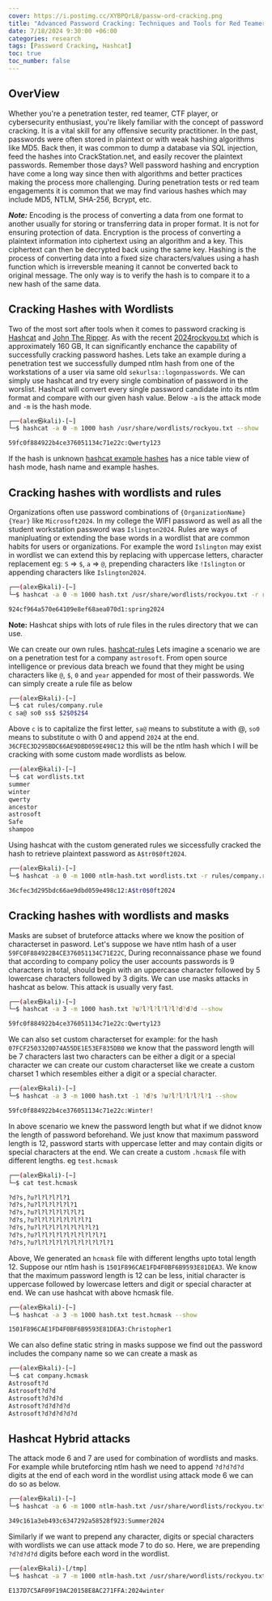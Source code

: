 ```yaml
---
cover: https://i.postimg.cc/XYBPQrL8/passw-ord-cracking.png
title: "Advanced Password Cracking: Techniques and Tools for Red Teamers and Pentesters"
date: 7/18/2024 9:30:00 +06:00
categories: research
tags: [Password Cracking, Hashcat]
toc: true
toc_number: false
---
```


## OverView
Whether you're a penetration tester, red teamer, CTF player, or cybersecurity enthusiast, you're likely familiar with the concept of password cracking. It is a vital skill for any offensive security practitioner. In the past, passwords were often stored in plaintext or with weak hashing algorithms like MD5. Back then, it was common to dump a database via SQL injection, feed the hashes into CrackStation.net, and easily recover the plaintext passwords. Remember those days? Well password hashing and encryption have come a long way since then with algorithms and better practices making the process more challenging. During penetration tests or red team engagements it is common that we may find various hashes which may include MD5, NTLM, SHA-256, Bcrypt, etc.

***Note:*** Encoding is the process of converting a data from one format to another usually for storing or transferring data in proper format. It is not for ensuring protection of data. Encryption is the process of converting a plaintext information into ciphertext using an algorithm and a key. This ciphertext can then be decrypted back using the same key. Hashing is the process of converting data into a fixed size characters/values using a hash function which is irreversble meaning it cannot be converted back to original message. The only way is to verify the hash is to compare it to a new hash of the same data.

## Cracking Hashes with Wordlists
Two of the most sort after tools when it comes to password cracking is [Hashcat](https://hashcat.net/hashcat/) and [John The Ripper](https://www.openwall.com/john/). As with the recent [2024rockyou.txt](https://github.com/hkphh/rockyou2024.txt) which is approximately 160 GB, It can significantly enchance the capability of successfully cracking password hashes. Lets take an example during a penetration test we successfully dumped ntlm hash from one of the workstations of a user via same old `sekurlsa::logonpasswords`. We can simply use hashcat and try every single combination of password in the worslist. Hashcat will convert every single password candidate into its ntlm format and compare with our given hash value. Below `-a` is the attack mode and `-m` is the hash mode.

```bash
┌──(alex㉿kali)-[~]
└─$ hashcat -a 0 -m 1000 hash /usr/share/wordlists/rockyou.txt --show

59fc0f884922b4ce376051134c71e22c:Qwerty123
```

If the hash is unknown [hashcat example hashes](https://hashcat.net/wiki/doku.php?id=example_hashes) has a nice table view of hash mode, hash name and example hashes.

## Cracking hashes with wordlists and rules
Organizations often use password combinations of `{OrganizationName}{Year}` like `Microsoft2024`. In my college the WIFI password as well as all the student workstation password was `Islington2024`. Rules are ways of manipluating or extending the base words in a wordlist that are common habits for users or organizations. For example the word `Islington` may exist in wordlist we can extend this by replacing with uppercase letters, character replacement eg: `S` => `$`, `a` => `@`, prepending characters like `!Islington` or appending characters like `Islington2024`.

```bash
┌──(alex㉿kali)-[~]
└─$ hashcat -a 0 -m 1000 hash.txt /usr/share/wordlists/rockyou.txt -r rules/add-year.rule --show

924cf964a570e64109e8ef68aea070d1:spring2024
```

**Note:** Hashcat ships with lots of rule files in the rules directory that we can use.

We can create our own rules. [hashcat-rules](https://hashcat.net/wiki/doku.php?id=rule_based_attack) Lets imagine a scenario we are on a penetration test for a company `astrosoft`. From open source intelligence or previous data breach we found that they might be using characters like `@`, `$`, `0` and `year` appended for most of their passwords. We can simply create a rule file as below

```bash
┌──(alex㉿kali)-[~]
└─$ cat rules/company.rule 
c sa@ so0 ss$ $2$0$2$4
```

Above `c` is to capitalize the first letter, `sa@` means to substitute a with @, `so0` means to substitute o with 0 and append `2024` at the end. `36CFEC3D295BDC66AE9DBD059E498C12` this will be the ntlm hash which I will be cracking with some custom made wordlists as below.

```bash                                                                                                                                                                                        
┌──(alex㉿kali)-[~]
└─$ cat wordlists.txt 
summer
winter
qwerty
ancestor
astrosoft
Safe
shampoo
```
Using hashcat with the custom generated rules we siccessfully cracked the hash to retrieve plaintext password as `A$tr0$0ft2024`.

```bash
┌──(alex㉿kali)-[~]
└─$ hashcat -a 0 -m 1000 ntlm-hash.txt wordlists.txt -r rules/company.rule --show

36cfec3d295bdc66ae9dbd059e498c12:A$tr0$0ft2024
```

## Cracking hashes with wordlists and masks
Masks are subset of bruteforce attacks where we know the position of characterset in pasword. Let's suppose we have ntlm hash of a user `59FC0F884922B4CE376051134C71E22C`, During reconnaissance phase we found that according to company policy the user accounts passwords is 9 characters in total, should begin with an uppercase character followed by 5 lowercase characters followed by 3 digits. We can use masks attacks in hashcat as below. This attack is usually very fast.

```bash                    
┌──(alex㉿kali)-[~]
└─$ hashcat -a 3 -m 1000 hash.txt ?u?l?l?l?l?l?d?d?d --show

59fc0f884922b4ce376051134c71e22c:Qwerty123
```

We can also set custom characterset for example: for the hash `07FCF2503320D74A55DE1E53EF835DB0` we know that the password length will be 7 characters last two characters can be either a digit or a special character we can create our custom characterset like we create a custom charset 1 which resembles either a digit or a special character.

```bash                        
┌──(alex㉿kali)-[~]
└─$ hashcat -a 3 -m 1000 hash.txt -1 ?d?s ?u?l?l?l?l?l?1 --show

59fc0f884922b4ce376051134c71e22c:Winter!
```
In above scenario we knew the password length but what if we didnot know the length of password beforehand. We just know that maximum password length is 12, password starts with uppercase letter and may contain digits or special characters at the end.  We can create a custom `.hcmask` file with different lengths. eg `test.hcmask`

```bash
┌──(alex㉿kali)-[~]
└─$ cat test.hcmask                                   

?d?s,?u?l?l?l?l?1
?d?s,?u?l?l?l?l?l?1
?d?s,?u?l?l?l?l?l?l?1
?d?s,?u?l?l?l?l?l?l?l?1
?d?s,?u?l?l?l?l?l?l?l?l?1
?d?s,?u?l?l?l?l?l?l?l?l?l?1
?d?s,?u?l?l?l?l?l?l?l?l?l?l?1
```
Above, We generated an `hcmask` file with different lengths upto total length 12. Suppose our ntlm hash is `1501F896CAE1FD4F0BF6B9593E81DEA3`. We know that the maximum password length is 12 can be less, initial character is uppercase followed by lowercase letters and digit or special character at end. We can use hashcat with above hcmask file.

```bash
┌──(alex㉿kali)-[~]
└─$ hashcat -a 3 -m 1000 hash.txt test.hcmask --show

1501F896CAE1FD4F0BF6B9593E81DEA3:Christopher1
```
We can also define static string in masks suppose we find out the password includes the company name so we can create a mask as 

```bash
┌──(alex㉿kali)-[~]
└─$ cat company.hcmask 
Astrosoft?d
Astrosoft?d?d
Astrosoft?d?d?d
Astrosoft?d?d?d?d
Astrosoft?d?d?d?d?d
```
## Hashcat Hybrid attacks
The attack mode 6 and 7 are used for combination of wordlists and masks. For example while bruteforcing ntlm hash we need to append `?d?d?d?d` digits at the end of each word in the wordlist using attack mode 6 we can do so as below.

```bash                     
┌──(alex㉿kali)-[~]
└─$ hashcat -a 6 -m 1000 ntlm-hash.txt /usr/share/wordlists/rockyou.txt ?d?d?d?d --show

349c161a3eb493c6347292a58528f923:Summer2024                       
```
Similarly if we want to prepend any character, digits or special characters with wordlists we can use attack mode 7 to do so. Here, we are prepending `?d?d?d?d` digits before each word in the wordlist.

```bash
┌──(alex㉿kali)-[/tmp]
└─$ hashcat -a 7 -m 1000 ntlm-hash.txt /usr/share/wordlists/rockyou.txt ?d?d?d?d --show

E137D7C5AF09F19AC20158E8AC271FFA:2024winter
```
